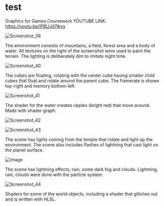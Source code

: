 # test
Graphics for Games Coursework
YOUTUBE LINK: https://youtu.be/jPBUJd7Ikys

![Screenshot_39](https://user-images.githubusercontent.com/47297140/115116429-5cbe9400-9f91-11eb-9d02-dcc6785558c4.png)

The environment consists of mountains, a field, forest area and a body of water. All textures on the right of the screenshot were used to paint the terrain. The lighting is deliberately dim to imitate night time.

![Screenshot_40](https://user-images.githubusercontent.com/47297140/115116444-68aa5600-9f91-11eb-873d-01f7f2328604.png)

The cubes are floating, rotating with the center cube having smaller child cubes that float and rotate around the parent cube. The framerate is shown top-right and memory bottom-left.

![Screenshot_41](https://user-images.githubusercontent.com/47297140/115116457-73fd8180-9f91-11eb-950b-a0be3f5a21b8.png)

The shader for the water creates ripples (bright red) that move around. Made with shader graph.

![Screenshot_42](https://user-images.githubusercontent.com/47297140/115116475-88da1500-9f91-11eb-85e9-2eea8445751e.png)

![Screenshot_43](https://user-images.githubusercontent.com/47297140/115116476-8aa3d880-9f91-11eb-810a-e213afe3478a.png)

The scene has lights coming from the temple that rotate and light up the environment. The scene also includes flashes of lightning that cast light on the planet surface.

![image](https://user-images.githubusercontent.com/47297140/115116514-c343b200-9f91-11eb-9160-8326c1d02b1d.png)

The scene has lightning effects, rain, some dark fog and clouds. Lightning, rain, clouds were done with the particle system.


![Screenshot_44](https://user-images.githubusercontent.com/47297140/115116533-e1a9ad80-9f91-11eb-8842-9f8bf865f745.png)

Shaders for some of the world objects, including a shader that glitches out and is written with HLSL.
